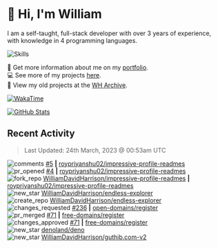 # 👋 Hi, I'm William
I am a self-taught, full-stack developer with over 3 years of experience, with knowledge in 4 programming languages.

![Skills](https://skillicons.dev/icons?i=css,cloudflare,discord,bots,docker,express,firebase,git,github,githubactions,html,js,linux,md,mongodb,netlify,nodejs,replit,tailwind,ts,vercel,vscode,wordpress,workers)

🧑 Get more information about me on my [portfolio](https://wdh.gg/dev).
<br>
💻 See more of my projects [here](https://wdh.gg/github-org).
<br>
📁 View my old projects at the [WH Archive](https://wdh.gg/archive).

[![WakaTime](https://wakatime.com/badge/user/817e29c1-e1ac-4adc-936b-37bfa447c165.svg?style=for-the-badge)](https://wdh.gg/wakatime)

[![GitHub Stats](https://github-readme-stats.vercel.app/api?username=williamdavidharrison&theme=algolia&show_icons=true&border_radius=8&count_private=true&include_all_commits=true)](https://wdh.gg/github)

## Recent Activity
<!--RECENT_ACTIVITY:last_update-->
> Last Updated: 24th March, 2023 @ 00:53am UTC
<!--RECENT_ACTIVITY:last_update_end-->

<!--RECENT_ACTIVITY:start-->
![comments](https://cdn.jsdelivr.net/gh/Readme-Workflows/Readme-Icons@main/icons/octicons/Comment.svg) [#5](https://github.com/roypriyanshu02/impressive-profile-readmes/pull/5#issuecomment-1481123224) **|** [roypriyanshu02/impressive-profile-readmes](https://github.com/roypriyanshu02/impressive-profile-readmes)<br>
![pr_opened](https://cdn.jsdelivr.net/gh/Readme-Workflows/Readme-Icons@main/icons/octicons/PullRequestOpened.svg) [#4](https://github.com/roypriyanshu02/impressive-profile-readmes/pull/4) **|** [roypriyanshu02/impressive-profile-readmes](https://github.com/roypriyanshu02/impressive-profile-readmes)<br>
![fork_repo](https://cdn.jsdelivr.net/gh/Readme-Workflows/Readme-Icons@main/icons/octicons/ForkedRepository.svg) [WilliamDavidHarrison/impressive-profile-readmes](https://github.com/WilliamDavidHarrison/impressive-profile-readmes) **|** [roypriyanshu02/impressive-profile-readmes](https://github.com/roypriyanshu02/impressive-profile-readmes)<br>
![new_star](https://cdn.jsdelivr.net/gh/Readme-Workflows/Readme-Icons@main/icons/octicons/StarredRepositoryYellow.svg) [WilliamDavidHarrison/endless-explorer](https://github.com/WilliamDavidHarrison/endless-explorer)<br>
![create_repo](https://cdn.jsdelivr.net/gh/Readme-Workflows/Readme-Icons@main/icons/octicons/Repository.svg) [WilliamDavidHarrison/endless-explorer](https://github.com/WilliamDavidHarrison/endless-explorer)<br>
![changes_requested](https://cdn.jsdelivr.net/gh/Readme-Workflows/Readme-Icons@main/icons/octicons/RequestedChanges.svg) [#236](https://github.com/open-domains/register/pull/236#pullrequestreview-1353878649) **|** [open-domains/register](https://github.com/open-domains/register)<br>
![pr_merged](https://cdn.jsdelivr.net/gh/Readme-Workflows/Readme-Icons@main/icons/octicons/PullRequestMerged.svg) [#71](https://github.com/free-domains/register/pull/71) **|** [free-domains/register](https://github.com/free-domains/register)<br>
![changes_approved](https://cdn.jsdelivr.net/gh/Readme-Workflows/Readme-Icons@main/icons/octicons/ApprovedChanges.svg) [#71](https://github.com/free-domains/register/pull/71#pullrequestreview-1353854741) **|** [free-domains/register](https://github.com/free-domains/register)<br>
![new_star](https://cdn.jsdelivr.net/gh/Readme-Workflows/Readme-Icons@main/icons/octicons/StarredRepositoryYellow.svg) [denoland/deno](https://github.com/denoland/deno)<br>
![new_star](https://cdn.jsdelivr.net/gh/Readme-Workflows/Readme-Icons@main/icons/octicons/StarredRepositoryYellow.svg) [WilliamDavidHarrison/guthib.com-v2](https://github.com/WilliamDavidHarrison/guthib.com-v2)<br>
<!--RECENT_ACTIVITY:end-->
